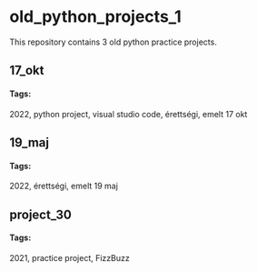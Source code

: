 # old_python_projects_1  

This repository contains 3 old python practice projects.

## 17_okt  

#### Tags:  
2022,
python project,
visual studio code,
érettségi,
emelt 17 okt

## 19_maj  

#### Tags:  
2022,
érettségi,
emelt 19 maj

## project_30  

#### Tags:  
2021,
practice project,
FizzBuzz

